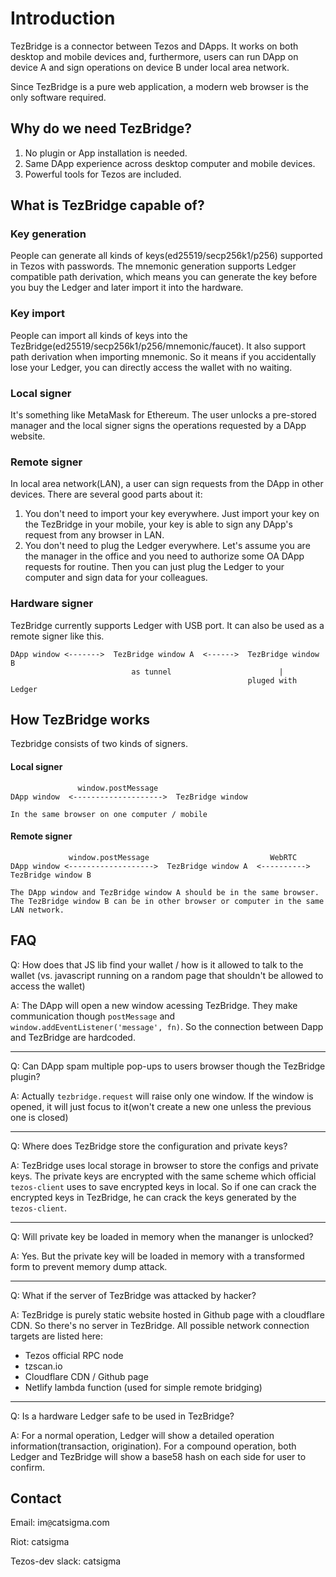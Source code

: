 # Introduction
TezBridge is a connector between Tezos and DApps. It works on both desktop and mobile devices and, furthermore, users can run DApp on device A and sign operations on device B under local area network.

Since TezBridge is a pure web application, a modern web browser is the only software required.

## Why do we need TezBridge?
1. No plugin or App installation is needed.
2. Same DApp experience across desktop computer and mobile devices.
3. Powerful tools for Tezos are included.

## What is TezBridge capable of?
### Key generation
People can generate all kinds of keys(ed25519/secp256k1/p256) supported in Tezos with passwords. The mnemonic generation supports Ledger compatible path derivation, which means you can generate the key before you buy the Ledger and later import it into the hardware.

### Key import
People can import all kinds of keys into the TezBridge(ed25519/secp256k1/p256/mnemonic/faucet). It also support path derivation when importing mnemonic. So it means if you accidentally lose your Ledger, you can directly access the wallet with no waiting.

### Local signer
It's something like MetaMask for Ethereum. The user unlocks a pre-stored manager and the local signer signs the operations requested by a DApp website. 

### Remote signer
In local area network(LAN), a user can sign requests from the DApp in other devices. There are several good parts about it:
1. You don't need to import your key everywhere. Just import your key on the TezBridge in your mobile, your key is able to sign any DApp's request from any browser in LAN.
2. You don't need to plug the Ledger everywhere. Let's assume you are the manager in the office and you need to authorize some OA DApp requests for routine. Then you can just plug the Ledger to your computer and sign data for your colleagues.

### Hardware signer
TezBridge currently supports Ledger with USB port. It can also be used as a remote signer like this.
```
DApp window <------->  TezBridge window A  <------>  TezBridge window B
                           as tunnel                        |
                                                     pluged with Ledger
```

## How TezBridge works
Tezbridge consists of two kinds of signers.

#### Local signer
```
               window.postMessage
DApp window  <-------------------->  TezBridge window 

In the same browser on one computer / mobile
```

#### Remote signer
```
             window.postMessage                           WebRTC
DApp window <------------------->  TezBridge window A  <---------->  TezBridge window B

The DApp window and TezBridge window A should be in the same browser.
The TezBridge window B can be in other browser or computer in the same LAN network.
```

## FAQ
Q: How does that JS lib find your wallet / how is it allowed to talk to the wallet (vs. javascript running on a random page that shouldn't be allowed to access the wallet) 

A: The DApp will open a new window acessing TezBridge. They make communication though `postMessage` and `window.addEventListener('message', fn)`. So the connection between Dapp and TezBridge are hardcoded.

---

Q: Can DApp spam multiple pop-ups to users browser though the TezBridge plugin?

A: Actually `tezbridge.request` will raise only one window. If the window is opened, it will just focus to it(won't create a new one unless the previous one is closed)

---

Q: Where does TezBridge store the configuration and private keys?

A: TezBridge uses local storage in browser to store the configs and private keys. The private keys are encrypted with the same scheme which official `tezos-client` uses to save encrypted keys in local. So if one can crack the encrypted keys in TezBridge, he can crack the keys generated by the `tezos-client`.

---

Q: Will private key be loaded in memory when the mananger is unlocked?

A: Yes. But the private key will be loaded in memory with a transformed form to prevent memory dump attack.

---

Q: What if the server of TezBridge was attacked by hacker?

A: TezBridge is purely static website hosted in Github page with a cloudflare CDN. So there's no server in TezBridge. All possible network connection targets are listed here:

* Tezos official RPC node
* tzscan.io
* Cloudflare CDN / Github page
* Netlify lambda function (used for simple remote bridging)

--- 

Q: Is a hardware Ledger safe to be used in TezBridge?

A: For a normal operation, Ledger will show a detailed operation information(transaction, origination). For a compound operation, both Ledger and TezBridge will show a base58 hash on each side for user to confirm.

## Contact

Email: im`@`catsigma.com

Riot: catsigma

Tezos-dev slack: catsigma

